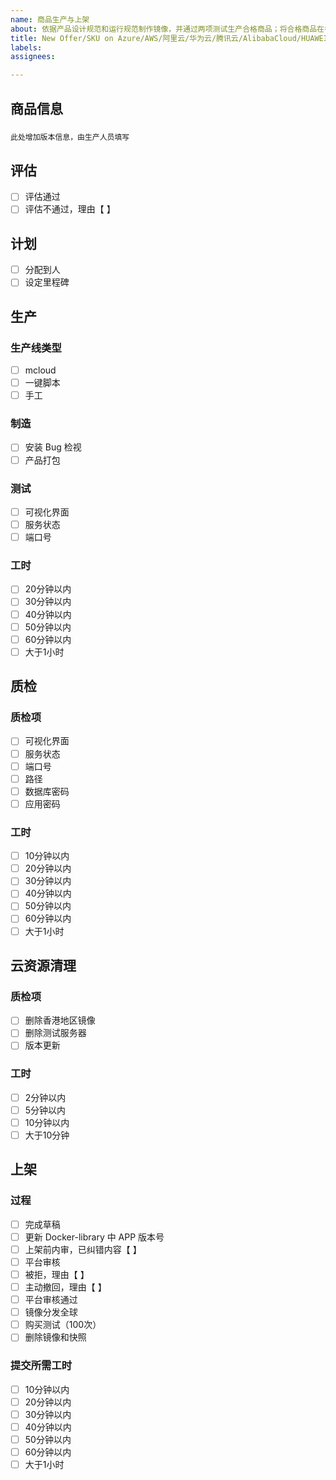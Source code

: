 ```yaml
---
name: 商品生产与上架
about: 依据产品设计规范和运行规范制作镜像，并通过两项测试生产合格商品；将合格商品在各大云平台上架
title: New Offer/SKU on Azure/AWS/阿里云/华为云/腾讯云/AlibabaCloud/HUAWEICLOUD/AWS(中国)
labels: 
assignees: 

---
```



## 商品信息

### 

```
此处增加版本信息，由生产人员填写
```

## 评估

- [ ] 评估通过
- [ ] 评估不通过，理由【         】

## 计划

- [ ] 分配到人
- [ ] 设定里程碑

## 生产

### 生产线类型

- [ ] mcloud
- [ ] 一键脚本
- [ ] 手工

### 制造

- [ ] 安装 Bug 检视
- [ ] 产品打包

### 测试

- [ ] 可视化界面
- [ ] 服务状态
- [ ] 端口号

### 工时

- [ ] 20分钟以内
- [ ] 30分钟以内
- [ ] 40分钟以内
- [ ] 50分钟以内
- [ ] 60分钟以内
- [ ] 大于1小时

## 质检

### 质检项
  
- [ ] 可视化界面
- [ ] 服务状态
- [ ] 端口号
- [ ] 路径
- [ ] 数据库密码
- [ ] 应用密码

### 工时

- [ ] 10分钟以内
- [ ] 20分钟以内
- [ ] 30分钟以内
- [ ] 40分钟以内
- [ ] 50分钟以内
- [ ] 60分钟以内
- [ ] 大于1小时

## 云资源清理

### 质检项
  
- [ ] 删除香港地区镜像
- [ ] 删除测试服务器
- [ ] 版本更新

### 工时

- [ ] 2分钟以内
- [ ] 5分钟以内
- [ ] 10分钟以内
- [ ] 大于10分钟

## 上架

### 过程

- [ ] 完成草稿
- [ ] 更新 Docker-library 中 APP 版本号
- [ ] 上架前内审，已纠错内容【         】
- [ ] 平台审核
- [ ] 被拒，理由【         】
- [ ] 主动撤回，理由【         】
- [ ] 平台审核通过
- [ ] 镜像分发全球
- [ ] 购买测试（100次）
- [ ] 删除镜像和快照

### 提交所需工时

- [ ] 10分钟以内
- [ ] 20分钟以内
- [ ] 30分钟以内
- [ ] 40分钟以内
- [ ] 50分钟以内
- [ ] 60分钟以内
- [ ] 大于1小时
